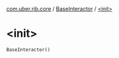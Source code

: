 [com.uber.rib.core](../index.md) / [BaseInteractor](index.md) / [&lt;init&gt;](./-init-.md)

# &lt;init&gt;

`BaseInteractor()`